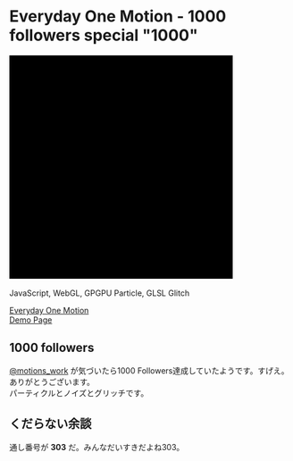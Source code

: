 # Everyday One Motion - 1000 followers special "1000"  

![](1000.gif)  

JavaScript, WebGL, GPGPU Particle, GLSL Glitch  

[Everyday One Motion](http://motions.work/motion/303)  
[Demo Page](http://fms-cat.github.io/eom_1000/dist)  

## 1000 followers

[@motions_work](https://twitter.com/motions_work) が気づいたら1000 Followers達成していたようです。すげえ。ありがとうございます。  
パーティクルとノイズとグリッチです。 

## くだらない余談

通し番号が **303** だ。みんなだいすきだよね303。  
